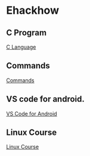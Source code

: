 # Ehackhow

## C Program

[C Language](main.md)

## Commands

[Commands](commands.md)

## VS code for android.

[VS Code for Android](VS_code_installation_for_Mobile.md)

## Linux Course

[Linux Course](NDG.md)
